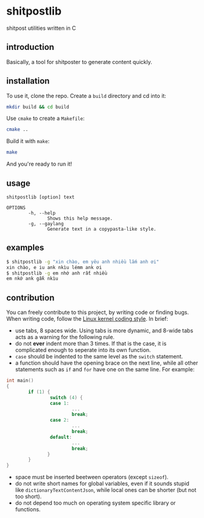 # shitpostlib
shitpost utilities written in C

## introduction
Basically, a tool for shitposter to generate content quickly.

## installation
To use it, clone the repo.
Create a `build` directory and cd into it:
```sh
mkdir build && cd build
```
Use `cmake` to create a `Makefile`:
```sh
cmake ..
```
Build it with `make`:
```sh
make
```
And you're ready to run it!

## usage
```
shitpostlib [option] text

OPTIONS
        -h, --help
               Shows this help message.
        -g, --gaylang  
               Generate text in a copypasta-like style.
```

## examples
```sh
$ shitpostlib -g "xin chào, em yêu anh nhiều lắm anh ơi"
xin chào, e iu ank nkìu lémm ank ơi
$ shitpostlib -g em nhớ anh rất nhiều
em nkớ ank gấk nkìu
```

## contribution
You can freely contribute to this project, by writing code or finding bugs.
When writing code, follow the [Linux kernel coding style](https://www.kernel.org/doc/html/v4.11/process/coding-style.html).
In brief:
* use tabs, 8 spaces wide. Using tabs is more dynamic, and 8-wide tabs acts as a warning for the following rule.
* do not **ever** indent more than 3 times. If that is the case, it is complicated enough to seperate into its own function.
* `case` should be indented to the same level as the `switch` statement.
* a function should have the opening brace on the next line, while all other statements such as `if` and `for` have one on the same line. For example:
```c
int main()
{
        if (1) {
                switch (4) {
                case 1:
                        ...
                        break;
                case 2:
                        ...
                        break;
                default:
                        ...
                        break;
               }
        }
}
```
* space must be inserted beetween operators (except `sizeof`).
* do not write short names for global variables, even if it sounds stupid like `dictionaryTextContentJson`, while local ones can be shorter (but not too short).
* do not depend too much on operating system specific library or functions.
